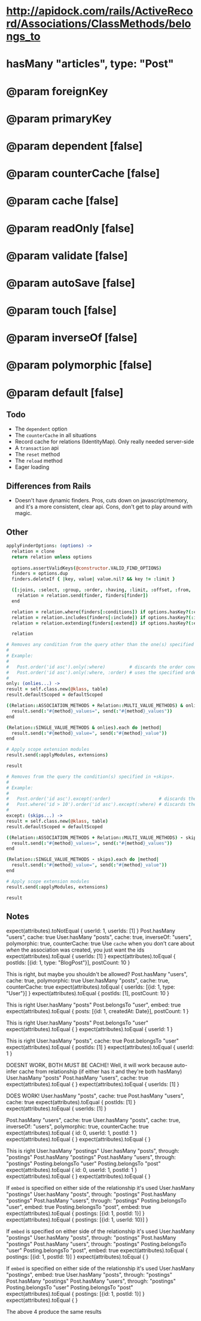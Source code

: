 
# http://apidock.com/rails/ActiveRecord/Associations/ClassMethods/belongs_to
# hasMany "articles", type: "Post"
# 
# @param foreignKey
# @param primaryKey
# @param dependent [false]
# @param counterCache [false]
# @param cache [false]
# @param readOnly [false]
# @param validate [false]
# @param autoSave [false]
# @param touch [false]
# @param inverseOf [false]
# @param polymorphic [false]
# @param default [false]

## Todo

- The `dependent` option
- The `counterCache` in all situations
- Record cache for relations (IdentityMap).  Only really needed server-side
- A `transaction` api
- The `reset` method
- The `reload` method
- Eager loading

## Differences from Rails

- Doesn't have dynamic finders.  Pros, cuts down on javascript/memory, and it's a more consistent, clear api.  Cons, don't get to play around with magic.

## Other

``` coffeescript
applyFinderOptions: (options) ->
  relation = clone
  return relation unless options
  
  options.assertValidKeys(@constructor.VALID_FIND_OPTIONS)
  finders = options.dup
  finders.deleteIf { |key, value| value.nil? && key != :limit }

  ([:joins, :select, :group, :order, :having, :limit, :offset, :from, :lock, :readonly, :eagerLoad] & finders.keys).each do |finder|
    relation = relation.send(finder, finders[finder])
  end

  relation = relation.where(finders[:conditions]) if options.hasKey?(:conditions)
  relation = relation.includes(finders[:include]) if options.hasKey?(:include)
  relation = relation.extending(finders[:extend]) if options.hasKey?(:extend)

  relation

# Removes any condition from the query other than the one(s) specified in +onlies+.
#
# Example:
#
#   Post.order('id asc').only(:where)         # discards the order condition
#   Post.order('id asc').only(:where, :order) # uses the specified order
#
only: (onlies...) ->
result = self.class.new(@klass, table)
result.defaultScoped = defaultScoped

((Relation::ASSOCIATION_METHODS + Relation::MULTI_VALUE_METHODS) & onlies).each do |method|
  result.send(:"#{method}_values=", send(:"#{method}_values"))
end

(Relation::SINGLE_VALUE_METHODS & onlies).each do |method|
  result.send(:"#{method}_value=", send(:"#{method}_value"))
end

# Apply scope extension modules
result.send(:applyModules, extensions)

result

# Removes from the query the condition(s) specified in +skips+.
#
# Example:
#
#   Post.order('id asc').except(:order)                  # discards the order condition
#   Post.where('id > 10').order('id asc').except(:where) # discards the where condition but keeps the order
#
except: (skips...) ->
result = self.class.new(@klass, table)
result.defaultScoped = defaultScoped

((Relation::ASSOCIATION_METHODS + Relation::MULTI_VALUE_METHODS) - skips).each do |method|
  result.send(:"#{method}_values=", send(:"#{method}_values"))
end

(Relation::SINGLE_VALUE_METHODS - skips).each do |method|
  result.send(:"#{method}_value=", send(:"#{method}_value"))
end

# Apply scope extension modules
result.send(:applyModules, extensions)

result
```

## Notes


expect(attributes).toNotEqual { userId: 1, userIds: [1] }
Post.hasMany "users", cache: true
User.hasMany "posts", cache: true, inverseOf: "users", polymorphic: true, counterCache: true
Use `cache` when you don't care about _when_ the association was created, you just want the ids
expect(attributes).toEqual { userIds: [1] }
expect(attributes).toEqual { postIds: [{id: 1, type: "BlogPost"}], postCount: 10 }

This is right, but maybe you shouldn't be allowed?
Post.hasMany "users", cache: true, polymorphic: true
User.hasMany "posts", cache: true, counterCache: true
expect(attributes).toEqual { userIds: [{id: 1, type: "User"}] }
expect(attributes).toEqual { postIds: [1], postCount: 10 }

This is right
User.hasMany "posts"
Post.belongsTo "user", embed: true
expect(attributes).toEqual { posts: [{id: 1, createdAt: Date}], postCount: 1 }

This is right
User.hasMany "posts"
Post.belongsTo "user"
expect(attributes).toEqual { }
expect(attributes).toEqual { userId: 1 }

This is right
User.hasMany "posts", cache: true
Post.belongsTo "user"
expect(attributes).toEqual { postIds: [1] }
expect(attributes).toEqual { userId: 1 }

DOESNT WORK, BOTH MUST BE CACHE!  Well, it will work because auto-infer cache from relationship (if either has it and they're both hasMany)
User.hasMany "posts"
Post.hasMany "users", cache: true
expect(attributes).toEqual { }
expect(attributes).toEqual { userIds: [1] }

DOES WORK!
User.hasMany "posts", cache: true
Post.hasMany "users", cache: true
expect(attributes).toEqual { postIds: [1] }
expect(attributes).toEqual { userIds: [1] }

Post.hasMany "users", cache: true
User.hasMany "posts", cache: true, inverseOf: "users", polymorphic: true, counterCache: true
expect(attributes).toEqual { id: 0, userId: 1, postId: 1 }
expect(attributes).toEqual { }
expect(attributes).toEqual { }

This is right
User.hasMany "postings"
User.hasMany "posts", through: "postings"
Post.hasMany "postings"
Post.hasMany "users", through: "postings"
Posting.belongsTo "user"
Posting.belongsTo "post"
expect(attributes).toEqual { id: 0, userId: 1, postId: 1 }
expect(attributes).toEqual { }
expect(attributes).toEqual { }

If `embed` is specified on either side of the relationship it's used
User.hasMany "postings"
User.hasMany "posts", through: "postings"
Post.hasMany "postings"
Post.hasMany "users", through: "postings"
Posting.belongsTo "user", embed: true
Posting.belongsTo "post", embed: true
expect(attributes).toEqual { postings: [{id: 1, postId: 1}] }
expect(attributes).toEqual { postings: [{id: 1, userId: 10}] }

If `embed` is specified on either side of the relationship it's used
User.hasMany "postings"
User.hasMany "posts", through: "postings"
Post.hasMany "postings"
Post.hasMany "users", through: "postings"
Posting.belongsTo "user"
Posting.belongsTo "post", embed: true
expect(attributes).toEqual { postings: [{id: 1, postId: 1}] }
expect(attributes).toEqual { }

If `embed` is specified on either side of the relationship it's used
User.hasMany "postings", embed: true
User.hasMany "posts", through: "postings"
Post.hasMany "postings"
Post.hasMany "users", through: "postings"
Posting.belongsTo "user"
Posting.belongsTo "post"
expect(attributes).toEqual { postings: [{id: 1, postId: 1}] }
expect(attributes).toEqual { }

The above 4 produce the same results
